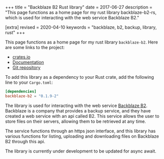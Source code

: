 +++
title = "Backblaze B2 Rust library"
date = 2017-06-27
description = "This page functions as a home page for my rust library backblaze-b2-rs, which is used for interacting with the web service Backblaze B2."

[extra]
revised = 2020-04-10
keywords = "backblaze, b2, backup, library, rust"
+++

This page functions as a home page for my rust library `backblaze-b2`. Here are some
links to the project:

 * [crates.io](https://crates.io/crates/backblaze-b2)
 * [Documentation](https://docs.rs/backblaze-b2)
 * [Git repository](https://github.com/Darksonn/backblaze-b2-rs)

<!-- more -->

To add this library as a dependency to your Rust crate, add the following line to your
`Cargo.toml`:

```toml
[dependencies]
backblaze-b2 = "0.1.9-2"
```

The library is used for interacting with the web service [Backblaze B2][b2-docs].
Backblaze is a company that provides a backup service, and they have created a web
service with an api called B2. This service allows the user to store files on their
servers, allowing them to be retrieved at any time.

The service functions through an https json interface, and this library has various
functions for listing, uploading and downloading files on Backblaze B2 through this api.

The library is currently under development to be updated for async await.

[b2-docs]: https://www.backblaze.com/b2/docs/
[rs-docs]: https://docs.rs/backblaze-b2/

